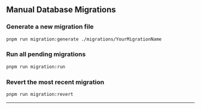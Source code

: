 ## Manual Database Migrations

### Generate a new migration file

```bash
pnpm run migration:generate ./migrations/YourMigrationName
```

### Run all pending migrations

```bash
pnpm run migration:run
```

### Revert the most recent migration

```bash
pnpm run migration:revert
```

---
